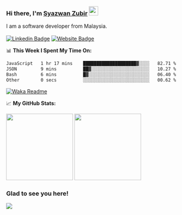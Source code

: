 ### Hi there, I'm <a href="https://syazwan.xyz" target="_blank">Syazwan Zubir</a> <img src="https://media.giphy.com/media/hvRJCLFzcasrR4ia7z/giphy.gif" width="25px">
I am a software developer from Malaysia.
<br/><br/>
[![Linkedin Badge](https://img.shields.io/badge/-LinkedIn-0e76a8?style=flat-square&logo=Linkedin&logoColor=white)](https://linkedin.com/in/syazwanzubir)
[![Website Badge](https://img.shields.io/badge/Website-3b5998?style=flat-square&logo=google-chrome&logoColor=white)](https://syazwan.xyz)

📊 **This Week I Spent My Time On:**
<!--START_SECTION:waka-->

```txt
JavaScript   1 hr 17 mins    ████████████████████▓░░░░   82.71 %
JSON         9 mins          ██▓░░░░░░░░░░░░░░░░░░░░░░   10.27 %
Bash         6 mins          █▓░░░░░░░░░░░░░░░░░░░░░░░   06.40 %
Other        0 secs          ░░░░░░░░░░░░░░░░░░░░░░░░░   00.62 %
```

<!--END_SECTION:waka-->
[![Waka Readme](https://github.com/syazwanz/syazwanz/actions/workflows/wakatime.yml/badge.svg)](https://github.com/syazwanz/syazwanz/actions/workflows/wakatime.yml)

📈 **My GitHub Stats:**

<p>
  <img height="180em" src="https://github-readme-stats.vercel.app/api?username=syazwanz&show_icons=true&hide_border=false&&count_private=true&include_all_commits=true" />
  <img height="180em" src="https://github-readme-stats.vercel.app/api/top-langs/?username=syazwanz&exclude_repo=KNN-Image-Classification&show_icons=true&hide_border=false&layout=compact&langs_count=8"/>
</p>

### Glad to see you here!
![](https://visitor-badge.glitch.me/badge?page_id=syazwanz.syazwanz)
